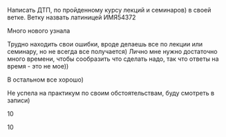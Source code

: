 Написать ДТП, по пройденному курсу лекций и семинаров) в своей ветке. Ветку назвать латиницей ИМЯ54372

Много нового узнала

Трудно находить свои ошибки, вроде делаешь все по лекции или семинару, но не всегда все получается) Лично мне нужно достаточно много времени, чтобы сообразить что сделать надо, так что ответы на время - это не мое))

В остальном все хорошо)

Не успела на практикум по своим обстоятельствам, буду смотреть в записи)

10

10